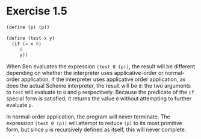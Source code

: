 # Exercise 1.5

```scheme
(define (p) (p))

(define (test x y)
  (if (= x 0)
     0
     y))
```

When Ben evaluates the expression `(test 0 (p))`, the result will be different depending on whether the interpreter uses applicative-order or normal-order application. If the interpreter uses applicative order application, as does the actual Scheme interpreter, the result will be `0`: the two arguments to `test` will evaluate to `0` and `p` respectively.  Because the predicate of the `if` special form is satisfied, it returns the value `0` without attempting to further evaluate `p`.

In normal-order application, the program will never terminate.  The expression `(test 0 (p))` will attempt to reduce `(p)` to its most primitive form, but since `p` is recursively defined as itself, this will never complete.
